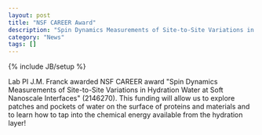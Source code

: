 ```yaml
---
layout: post
title: "NSF CAREER Award"
description: "Spin Dynamics Measurements of Site-to-Site Variations in Hydration Water at Soft Nanoscale Interfaces"
category: "News"
tags: []
---
```

{% include JB/setup %}

Lab PI J.M. Franck awarded NSF CAREER award
"Spin Dynamics Measurements of Site-to-Site Variations in Hydration Water at Soft Nanoscale Interfaces" (2146270).
This funding will allow us to explore patches and pockets of water on the surface of proteins and materials and to learn how to tap into the chemical energy available from the hydration layer!
